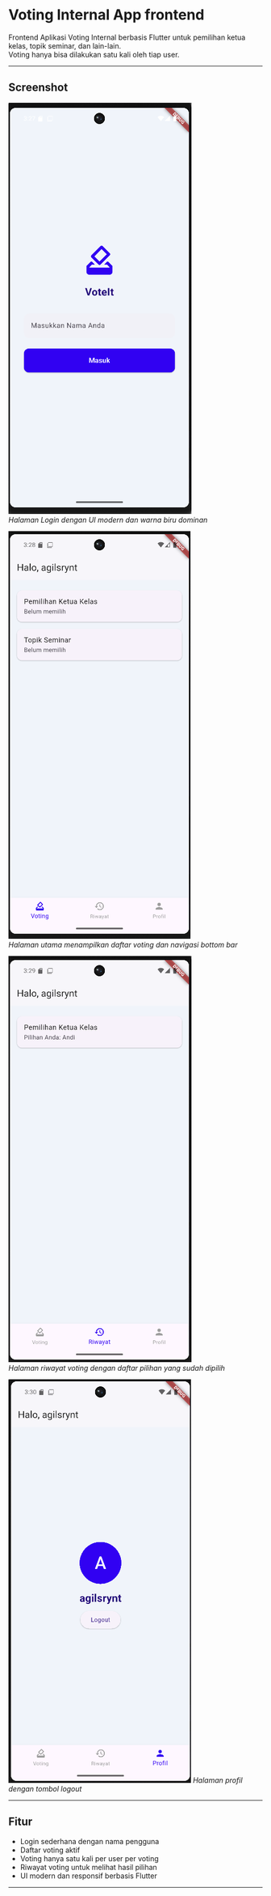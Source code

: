 # Voting Internal App frontend

Frontend Aplikasi Voting Internal berbasis Flutter untuk pemilihan ketua kelas, topik seminar, dan lain-lain.  
Voting hanya bisa dilakukan satu kali oleh tiap user.

---

## Screenshot

![Login Page](assets/images/login_page.png)  
*Halaman Login dengan UI modern dan warna biru dominan*

![Home Page](assets/images/home_page.png)  
*Halaman utama menampilkan daftar voting dan navigasi bottom bar*

![Riwayat Voting](assets/images/riwayat_voting_page.png)  
*Halaman riwayat voting dengan daftar pilihan yang sudah dipilih*

![Profil_Logout](assets/images/profil_logout.png)
*Halaman profil dengan tombol logout*

---

## Fitur

- Login sederhana dengan nama pengguna
- Daftar voting aktif
- Voting hanya satu kali per user per voting
- Riwayat voting untuk melihat hasil pilihan
- UI modern dan responsif berbasis Flutter

---